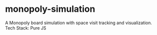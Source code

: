 # monopoly-simulation
 A Monopoly board simulation with space visit tracking and visualization.
 Tech Stack: Pure JS
